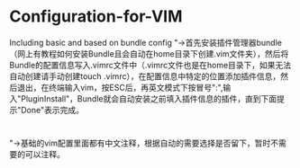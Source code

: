 # Configuration-for-VIM
Including basic and based on bundle config
"->首先安装插件管理器bundle（网上有教程如何安装Bundle且会自动在home目录下创建.vim文件夹），然后将Bundle的配置信息写入.vimrc文件中（.vimrc文件也是在home目录下，如果无法自动创建请手动创建touch .vimrc），在配置信息中特定的位置添加插件信息，然后退出，在终端输入vim，按ESC后，再英文模式下按冒号":",输入"PluginInstall"，Bundle就会自动安装之前填入插件信息的插件，直到下面提示"Done"表示完成。
#
"->基础的vim配置里面都有中文注释，根据自动的需要选择是否留下，暂时不需要的可以注释。
